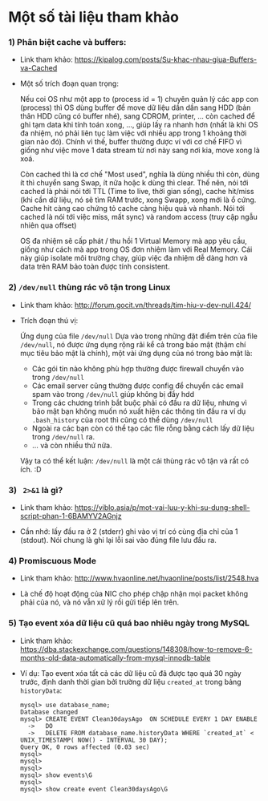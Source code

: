 # Một số tài liệu tham khảo

### 1) Phân biệt cache và buffers: 

- Link tham khảo: https://kipalog.com/posts/Su-khac-nhau-giua-Buffers-va-Cached

- Một số trích đoạn quan trọng:

    Nếu coi OS như một app to (process id = 1) chuyên quản lý các app con (process) thì OS dùng buffer để move dữ liệu dần dần sang HDD (bản thân HDD cũng có buffer nhé), sang CDROM, printer, ... còn cached để ghi tạm data khi tính toán xong, ..., giúp lấy ra nhanh hơn (nhất là khi OS đa nhiệm, nó phải liên tục làm việc với nhiều app trong 1 khoảng thời gian nào đó). Chính vì thế, buffer thường được ví với cơ chế FIFO vì giống như việc move 1 data stream từ nơi này sang nơi kia, move xong là xoá. 

    Còn cached thì là cơ chế "Most used", nghĩa là dùng nhiều thì còn, dùng ít thì chuyển sang Swap, ít nữa hoặc k dùng thì clear. Thế nên, nói tới cached là phải nói tới TTL (Time to live, thời gian sống), cache hit/miss (khi cần dữ liệu, nó sẽ tìm RAM trước, xong Swapp, xong mới là ổ cứng. Cache hit càng cao chứng tỏ cache càng hiệu quả và nhanh. Nói tới cached là nói tới việc miss, mất sync) và random access (truy cập ngẫu nhiên qua offset)

    OS đa nhiệm sẽ cấp phát / thu hồi 1 Virtual Memory mà app yêu cầu, giống như cách mà app trong OS đơn nhiệm làm với Real Memory. Cái này giúp isolate môi trường chạy, giúp việc đa nhiệm dễ dàng hơn và data trên RAM bảo toàn được tính consistent.


### 2) `/dev/null` thùng rác vô tận trong Linux

- Link tham khảo: http://forum.gocit.vn/threads/tim-hiu-v-dev-null.424/

- Trích đoạn thú vị: 

     Ứng dụng của file `/dev/null`
    Dựa vào trong những đặt điểm trên của file `/dev/null`, nó được ứng dụng rộng rãi kể cả trong bảo mật (thậm chí mục tiêu bảo mật là chính), một vài ứng dụng của nó trong bảo mật là:
    - Các gói tin nào không phù hợp thường được firewall chuyển vào trong `/dev/null​`
    - Các email server cũng thường được config để chuyển các email spam vào trong `/dev/null` giúp không bị đầy hdd​
    - Trong các chương trình bắt buộc phải có đầu ra dữ liệu, nhưng vì bảo mật bạn không muốn nó xuất hiện các thông tin đầu ra ví dụ `.bash_history` của root thì cũng có thể dùng `/dev/null​`
    - Ngoài ra các bạn còn có thể tạo các file rỗng bằng cách lấy dữ liệu trong `/dev/null` ra.​
    - … và còn nhiều thứ nữa.​

    Vậy ta có thể kết luận: `/dev/null` là một cái thùng rác vô tận và rất có ích. :D

### 3) ` 2>&1` là gì?

- Link tham khảo: https://viblo.asia/p/mot-vai-luu-y-khi-su-dung-shell-script-phan-1-6BAMYV2AGnjz

- Cần nhớ: lấy đầu ra ở 2 (stderr) ghi vào vị trí có cùng địa chỉ của 1 (stdout). Nói chung là ghi lại lỗi sai vào đúng file lưu đầu ra. 

### 4) Promiscuous Mode 

- Link tham khảo: http://www.hvaonline.net/hvaonline/posts/list/2548.hva

- Là chế độ hoạt động của NIC cho phép chập nhận mọi packet không phải của nó, và nó vẫn xử lý rồi gửi tiếp lên trên. 

### 5) Tạo event xóa dữ liệu cũ quá bao nhiêu ngày trong MySQL

- Link tham khảo: https://dba.stackexchange.com/questions/148308/how-to-remove-6-months-old-data-automatically-from-mysql-innodb-table

- Ví dụ: Tạo event xóa tất cả các dữ liệu cũ đã được tạo quá 30 ngày trước, định danh thời gian bởi trường dữ liệu `created_at` trong bảng `historyData`:

  ```mysql
  mysql> use database_name;
  Database changed
  mysql> CREATE EVENT Clean30daysAgo  ON SCHEDULE EVERY 1 DAY ENABLE 
    ->   DO 
    ->   DELETE FROM database_name.historyData WHERE `created_at` < UNIX_TIMESTAMP( NOW() - INTERVAL 30 DAY);
  Query OK, 0 rows affected (0.03 sec)
  mysql> 
  mysql> 
  mysql> 
  mysql> show events\G
  mysql> 
  mysql> show create event Clean30daysAgo\G
  ```

  